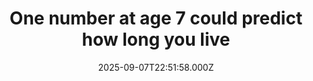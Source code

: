 ---
title: "One number at age 7 could predict how long you live"
date: 2025-09-07T22:51:58.000Z
category: Health
externalLink: "https://www.sciencedaily.com/releases/2025/09/250907172611.htm"
image: ""
excerpt: "Children with higher blood pressure as young as age 7 face a sharply increased risk of dying from cardiovascular disease by their mid-50s, according to a massive decades-long study. Researchers found that even moderately elevated readings, not just full hypertension, raised the danger, with risks climbing as much as 40–50%.…"
---